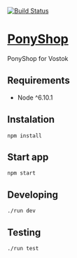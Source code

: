 [![Build Status](https://travis-ci.org/gonlliuk/PonyShop.svg?branch=master)](https://travis-ci.org/gonlliuk/PonyShop)

# [PonyShop](https://PonyShop-Vostok.herokuapp.com)
PonyShop for Vostok

## Requirements
* Node ^6.10.1

## Instalation
``npm install``

## Start app
``npm start``

## Developing
``./run dev``

## Testing
``./run test``